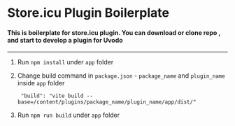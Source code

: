 # Store.icu Plugin Boilerplate

#### This is boilerplate for store.icu plugin. You can download or clone repo , and start to develop a plugin for Uvodo

****

1) Run `npm install` under `app` folder


2) Change build command in `package.json` - `package_name` and `plugin_name` inside `app` folder
   
        "build": "vite build --base=/content/plugins/package_name/plugin_name/app/dist/"

3) Run `npm run build` under `app` folder
